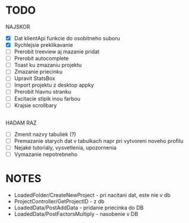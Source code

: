 # TODO

NAJSKOR

- [x] Dat klientApi funkcie do osobitneho suboru
- [x] Rychlejsie preklikavanie
- [ ] Prerobit treeview aj mazanie pridat
- [ ] Prerobit autocomplete
- [ ] Toast ku zmazaniu projektu
- [ ] Zmazanie priecinku
- [ ] Upravit StatsBox
- [ ] Import projektu z desktop appky
- [ ] Prerobit hlavnu stranku
- [ ] Excitacie stlpik inou farbou
- [ ] Krajsie scrollbary

<!-- Vytvorenie pomocnych filov na funkcie

- [ ] Tokenu
- [ ] Nahravanie projektov
- [ ] Rozdelenie do komponentov -->

##

HADAM RAZ

- [ ] Zmenit nazvy tabuliek (?)
- [ ] Premazanie starych dat v tabulkach napr pri vytvoreni noveho profilu
- [ ] Nejaké tutoriály, vysvetlenia, upozornenia
- [ ] Vymazanie nepotrebneho

# NOTES

- LoadedFolder/CreateNewProject - pri nacitani dat, este nie v db
- ProjectController/GetProjectID - z db
- LoadedData/PostAddData - pridanie priecinka do DB
- LoadedData/PostFactorsMultiply - nasobenie v DB
